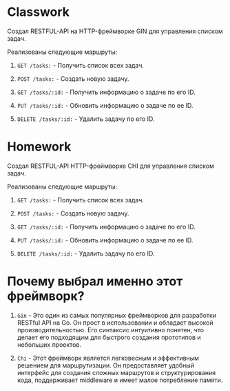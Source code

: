 # Classwork

Создал RESTFUL-API на HTTP-фреймворке GIN для управления списком задач. 

Реализованы следующие маршруты:

1) `GET /tasks:` - Получить список всех задач.

2) `POST /tasks:` - Создать новую задачу.

3) `GET /tasks/:id:` - Получить информацию о задаче по его ID.

4) `PUT /tasks/:id:` - Обновить информацию о задаче по ее ID.

5) `DELETE /tasks/:id:` - Удалить задачу по его ID.

# Homework 

Создал RESTFUL-API HTTP-фреймворке CHI для управления списком задач. 

Реализованы следующие маршруты:

1) `GET /tasks:` - Получить список всех задач.

2) `POST /tasks:` - Создать новую задачу.

3) `GET /tasks/:id:` - Получить информацию о задаче по его ID.

4) `PUT /tasks/:id:` - Обновить информацию о задаче по ее ID.

5) `DELETE /tasks/:id:` - Удалить задачу по его ID.

# Почему выбрал именно этот фреймворк?

1) `Gin` - Это один из самых популярных фреймворков для разработки RESTful API на Go. Он прост в использовании и обладает высокой производительностью. Его синтаксис интуитивно понятен, что делает его подходящим для быстрого создания прототипов и небольших проектов.

2) `Chi` - Этот фреймворк является легковесным и эффективным решением для маршрутизации. Он предоставляет удобный интерфейс для создания сложных маршрутов и структурирования кода, поддерживает middleware и имеет малое потребление памяти.

